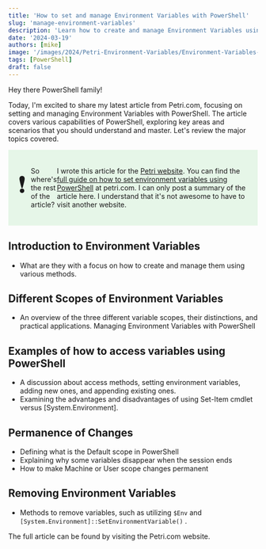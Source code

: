 ```yaml
---
title: 'How to set and manage Environment Variables with PowerShell'
slug: 'manage-environment-variables'
description: 'Learn how to create and manage Environment Variables using PowerShell'
date: '2024-03-19'
authors: [mike]
image: '/images/2024/Petri-Environment-Variables/Environment-Variables-Header.webp'
tags: [PowerShell]
draft: false
---
```


Hey there PowerShell family!

Today, I'm excited to share my latest article from Petri.com, focusing on setting and managing Environment Variables with PowerShell. The article covers various capabilities of PowerShell, exploring key areas and scenarios that you should understand and master. Let's review the major topics covered.


<html lang="en">
<head>
<meta charset="UTF-8">
<meta name="viewport" content="width=device-width, initial-scale=1.0">
<title>Callout Box</title>
<style>
.callout {
  padding: 20px;
  background-color: #E6F6E8;
  display: flex;
  align-items: center;
}
.emoji {
            font-size: 48px;
            margin-right: 10px;
        }
</style>
</head>
<body>

<div class="callout">
    <div class="emoji">&#10071;</div>
  <p>So where's the rest of the article?
  <br>

  I wrote this article for the <a href=https://petri.com> Petri website</a>. You can find the <a href=https://petri.com/powershell-set-environment-variable>full guide on how to set environment variables using PowerShell</a> at petri.com. I can only post a summary of the article here. I understand that it's not awesome to have to visit another website. </p>
</div>

## Introduction to Environment Variables

- What are they with a focus on how to create and manage them using various methods.

## Different Scopes of Environment Variables

- An overview of the three different variable scopes, their distinctions, and practical applications. Managing Environment Variables with PowerShell

## Examples of how to access variables using PowerShell

- A discussion about access methods, setting environment variables, adding new ones, and appending existing ones.
- Examining the advantages and disadvantages of using Set-Item cmdlet versus [System.Environment].

## Permanence of Changes

- Defining what is the Default scope in PowerShell
- Explaining why some variables disappear when the session ends
- How to make Machine or User scope changes permanent

## Removing Environment Variables

- Methods to remove variables, such as utilizing `$Env` and `[System.Environment]::SetEnvironmentVariable()` .

The full article can be found by visiting the Petri.com website.
